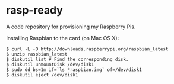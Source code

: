 rasp-ready
==========

A code repository for provisioning my Raspberry Pis.

Installing Raspbian to the card (on Mac OS X):

    $ curl -L -O http://downloads.raspberrypi.org/raspbian_latest
    $ unzip raspbian_latest
    $ diskutil list # Find the corresponding disk.
    $ diskutil unmountDisk /dev/disk1
    $ sudo dd bs=1m if=`ls *raspbian.img` of=/dev/disk1
    $ diskutil eject /dev/disk1

